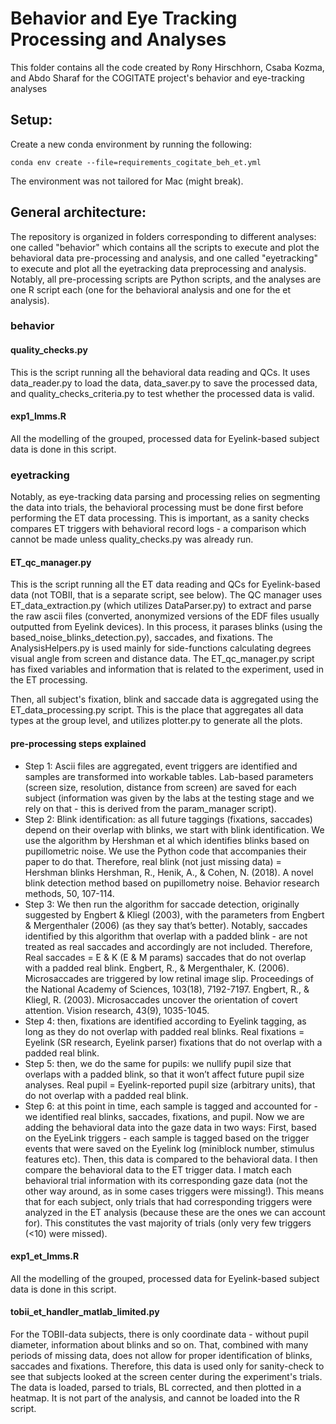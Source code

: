 # Behavior and Eye Tracking Processing and Analyses
This folder contains all the code created by Rony Hirschhorn, Csaba Kozma, and Abdo Sharaf for the COGITATE project's behavior and eye-tracking analyses

## Setup:
Create a new conda environment by running the following:
```
conda env create --file=requirements_cogitate_beh_et.yml
```
The environment was not tailored for Mac (might break).

## General architecture:
The repository is organized in folders corresponding to different analyses: one called "behavior" which contains all the scripts to execute and plot the behavioral data pre-processing and analysis, and one called "eyetracking" to execute and plot all the eyetracking data preprocessing and analysis.
Notably, all pre-processing scripts are Python scripts, and the analyses are one R script each (one for the behavioral analysis and one for the et analysis).

### behavior

#### quality_checks.py
This is the script running all the behavioral data reading and QCs. It uses data_reader.py to load the data, data_saver.py to save the processed data, and quality_checks_criteria.py to test whether the processed data is valid.

#### exp1_lmms.R
All the modelling of the grouped, processed data for Eyelink-based subject data is done in this script. 

### eyetracking

Notably, as eye-tracking data parsing and processing relies on segmenting the data into trials, the behavioral processing must be done first before performing the ET data processing. This is important, as a sanity checks compares ET triggers with behavioral record logs - a comparison which cannot be made unless quality_checks.py was already run.

#### ET_qc_manager.py
This is the script running all the ET data reading and QCs for Eyelink-based data (not TOBII, that is a separate script, see below). 
The QC manager uses ET_data_extraction.py (which utilizes DataParser.py) to extract and parse the raw ascii files (converted, anonymized versions of the EDF files usually outputted from Eyelink devices).
In this process, it parases blinks (using the based_noise_blinks_detection.py), saccades, and fixations. The AnalysisHelpers.py is used mainly for side-functions calculating degrees visual angle from screen and distance data.
The ET_qc_manager.py script has fixed variables and information that is related to the experiment, used in the ET processing.

Then, all subject's fixation, blink and saccade data is aggregated using the ET_data_processing.py script. This is the place that aggregates all data types at the group level, and utilizes plotter.py to generate all the plots.

#### pre-processing steps explained
- Step 1: Ascii files are aggregated, event triggers are identified and samples are transformed into workable tables. Lab-based parameters (screen size, resolution, distance from screen) are saved for each subject (information was given by the labs at the testing stage and we rely on that - this is derived from the param_manager script). 
- Step 2: Blink identification: as all future taggings (fixations, saccades) depend on their overlap with blinks, we start with blink identification. We use the algorithm by Hershman et al which identifies blinks based on pupillometric noise. We use the Python code that accompanies their paper to do that. Therefore, real blink (not just missing data) = Hershman blinks
Hershman, R., Henik, A., & Cohen, N. (2018). A novel blink detection method based on pupillometry noise. Behavior research methods, 50, 107-114.
- Step 3: We then run the algorithm for saccade detection, originally suggested by Engbert & Kliegl (2003), with the parameters from Engbert & Mergenthaler (2006) (as they say that’s better). Notably, saccades identified by this algorithm that overlap with a padded blink - are not treated as real saccades and accordingly are not included. Therefore, Real saccades = E & K (E & M params) saccades that do not overlap with a padded real blink. 
Engbert, R., & Mergenthaler, K. (2006). Microsaccades are triggered by low retinal image slip. Proceedings of the National Academy of Sciences, 103(18), 7192-7197.
Engbert, R., & Kliegl, R. (2003). Microsaccades uncover the orientation of covert attention. Vision research, 43(9), 1035-1045.
- Step 4: then, fixations are identified according to Eyelink tagging, as long as they do not overlap with padded real blinks.
Real fixations = Eyelink (SR research, Eyelink parser) fixations that do not overlap with a padded real blink. 
- Step 5: then, we do the same for pupils: we nullify pupil size that overlaps with a padded blink, so that it won’t affect future pupil size analyses. 
Real pupil = Eyelink-reported pupil size (arbitrary units), that do not overlap with a padded real blink.
- Step 6: at this point in time, each sample is tagged and accounted for - we identified real blinks, saccades, fixations, and pupil. Now we are adding the behavioral data into the gaze data in two ways: First, based on the EyeLink triggers - each sample is tagged based on the trigger events that were saved on the Eyelink log (miniblock number, stimulus features etc).
Then, this data is compared to the behavioral data. I then compare the behavioral data to the ET trigger data. I match each behavioral trial information with its corresponding gaze data (not the other way around, as in some cases triggers were missing!). This means that for each subject, only trials that had corresponding triggers were analyzed in the ET analysis (because these are the ones we can account for). This constitutes the vast majority of trials (only very few triggers (<10) were missed). 


#### exp1_et_lmms.R
All the modelling of the grouped, processed data for Eyelink-based subject data is done in this script. 

#### tobii_et_handler_matlab_limited.py
For the TOBII-data subjects, there is only coordinate data - without pupil diameter, information about blinks and so on. That, combined with many periods of missing data, does not allow for proper identification of blinks, saccades and fixations. 
Therefore, this data is used only for sanity-check to see that subjects looked at the screen center during the experiment's trials. The data is loaded, parsed to trials, BL corrected, and then plotted in a heatmap. 
It is not part of the analysis, and cannot be loaded into the R script. 

